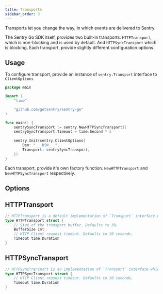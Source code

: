 ```yaml
---
title: Transports
sidebar_order: 3
---
```


Transports let you change the way, in which events are delivered to Sentry.

The Sentry Go SDK itself, provides two built-in transports. `HTTPTransport`, which is non-blocking and is used by default. And `HTTPSyncTransport` which is blocking. Each transport, provide slightly different configuration options.

## Usage

To configure transport, provide an instance of `sentry.Transport` interface to `ClientOptions`

```go
package main

import (
	"time"

	"github.com/getsentry/sentry-go"
)

func main() {
	sentrySyncTransport := sentry.NewHTTPSyncTransport()
	sentrySyncTransport.Timeout = time.Second * 3
	
	sentry.Init(sentry.ClientOptions{
		Dsn: "___DSN___",
		Transport: sentrySyncTransport,
	})
}
```

Each transport, provide it's own factory function. `NewHTTPTransport` and `NewHTTPSyncTransport` respectively.

## Options

## HTTPTransport

```go
// HTTPTransport is a default implementation of `Transport` interface used by `Client`.
type HTTPTransport struct {
	// Size of the transport buffer. Defaults to 30.
	BufferSize int
	// HTTP Client request timeout. Defaults to 30 seconds.
	Timeout time.Duration
}
```

## HTTPSyncTransport

```go
// HTTPSyncTransport is an implementation of `Transport` interface which blocks after each captured event.
type HTTPSyncTransport struct {
	// HTTP Client request timeout. Defaults to 30 seconds.
	Timeout time.Duration
}
```